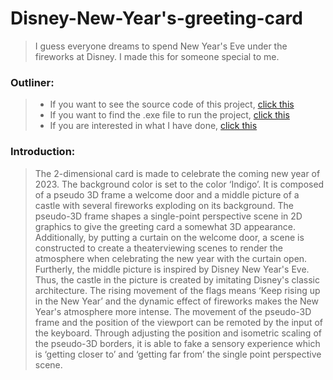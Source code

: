 # Disney-New-Year's-greeting-card
> I guess everyone dreams to spend New Year's Eve under the fireworks at Disney. I made this for someone special to me.
### Outliner:
> * If you want to see the source code of this project, [click this]()
> * If you want to find the .exe file to run the project, [click this]()
> * If you are interested in what I have done, [click this]()



### Introduction:
>The 2-dimensional card is made to celebrate the coming new year of 2023. The
background color is set to the color ‘Indigo’. It is composed of a pseudo 3D frame a
welcome door and a middle picture of a castle with several fireworks exploding on
its background. The pseudo-3D frame shapes a single-point perspective scene in
2D graphics to give the greeting card a somewhat 3D appearance. Additionally, by
putting a curtain on the welcome door, a scene is constructed to create a theaterviewing scenes to render the atmosphere when celebrating the new year with the
curtain open. Furtherly, the middle picture is inspired by Disney New Year's Eve.
Thus, the castle in the picture is created by imitating Disney's classic architecture.
The rising movement of the flags means ‘Keep rising up in the New Year’ and the
dynamic effect of fireworks makes the New Year's atmosphere more intense. The
movement of the pseudo-3D frame and the position of the viewport can be
remoted by the input of the keyboard. Through adjusting the position and
isometric scaling of the pseudo-3D borders, it is able to fake a sensory experience
which is ‘getting closer to’ and ‘getting far from’ the single point perspective scene.
